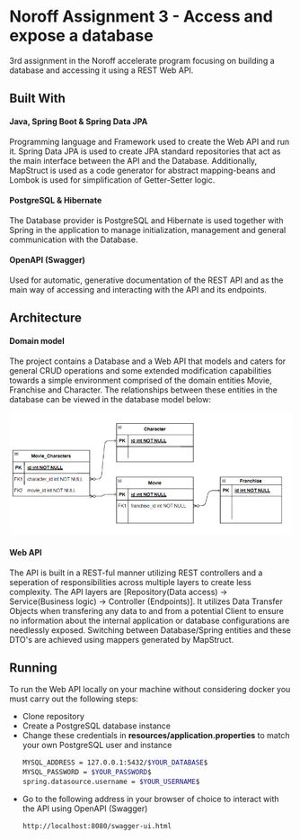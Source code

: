 # Noroff Assignment 3 - Access and expose a database
3rd assignment in the Noroff accelerate program focusing on building a database and accessing it using a REST Web API.

## Built With
#### Java, Spring Boot & Spring Data JPA
Programming language and Framework used to create the Web API and run it. Spring Data JPA is used to create JPA standard repositories that act as the main interface between
the API and the Database. Additionally, MapStruct is used as a code generator for abstract mapping-beans and Lombok is used for simplification of Getter-Setter logic.
#### PostgreSQL & Hibernate
The Database provider is PostgreSQL and Hibernate is used together with Spring in the application to manage initialization, management and general communication with the Database.
#### OpenAPI (Swagger)
Used for automatic, generative documentation of the REST API and as the main way of accessing and interacting with the API and its endpoints.

## Architecture
#### Domain model
The project contains a Database and a Web API that models and caters for general CRUD operations and some extended modification capabilities towards 
a simple environment comprised of the domain entities Movie, Franchise and Character. The relationships between these entities in the database can be viewed in the database
model below:

![Alt text](entities.PNG "Entity relations")

#### Web API
The API is built in a REST-ful manner utilizing REST controllers and a seperation of responsibilities across multiple layers to create less complexity. The API layers are [Repository(Data access) -> Service(Business logic) -> Controller (Endpoints)].
It utilizes Data Transfer Objects when transfering any data to and from a potential Client to ensure no information about the internal
application or database configurations are needlessly exposed. Switching between Database/Spring entities and these DTO's are achieved using mappers generated by MapStruct.

## Running
To run the Web API locally on your machine without considering docker you must carry out the following steps:

* Clone repository
* Create a PostgreSQL database instance
* Change these credentials in **resources/application.properties** to match your own PostgreSQL user and instance
  ```sh
  MYSQL_ADDRESS = 127.0.0.1:5432/$YOUR_DATABASE$
  MYSQL_PASSWORD = $YOUR_PASSWORD$
  spring.datasource.username = $YOUR_USERNAME$
  ```
* Go to the following address in your browser of choice to interact with the API using OpenAPI (Swagger)
  ```sh
  http://localhost:8080/swagger-ui.html
  ```


